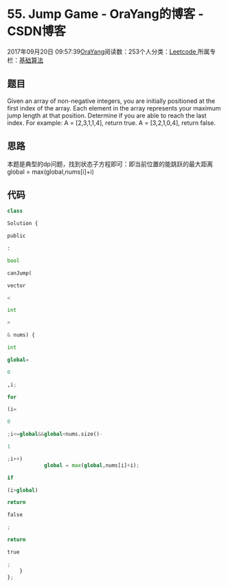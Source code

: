 
# 55. Jump Game - OraYang的博客 - CSDN博客

2017年09月20日 09:57:39[OraYang](https://me.csdn.net/u010665216)阅读数：253个人分类：[Leetcode																](https://blog.csdn.net/u010665216/article/category/7026962)
所属专栏：[基础算法](https://blog.csdn.net/column/details/16604.html)



## 题目
Given an array of non-negative integers, you are initially positioned at the first index of the array.
Each element in the array represents your maximum jump length at that position.
Determine if you are able to reach the last index.
For example:
A = [2,3,1,1,4], return true.
A = [3,2,1,0,4], return false.
## 思路
本题是典型的dp问题，找到状态子方程即可：即当前位置的能跳跃的最大距离global = max(global,nums[i]+i)
## 代码
```python
class
```
```python
Solution {
```
```python
public
```
```python
:
```
```python
bool
```
```python
canJump(
```
```python
vector
```
```python
<
```
```python
int
```
```python
>
```
```python
& nums) {
```
```python
int
```
```python
global=
```
```python
0
```
```python
,i;
```
```python
for
```
```python
(i=
```
```python
0
```
```python
;i<=global&&global<nums.size()-
```
```python
1
```
```python
;i++)
            global = max(global,nums[i]+i);
```
```python
if
```
```python
(i>global)
```
```python
return
```
```python
false
```
```python
;
```
```python
return
```
```python
true
```
```python
;
    }
};
```

